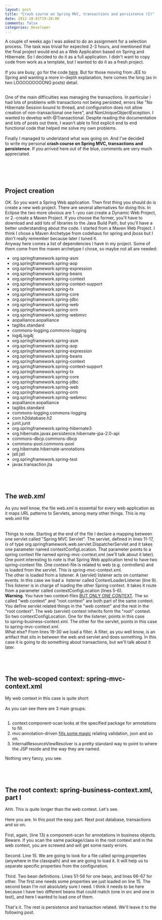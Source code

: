 ```yaml
---
layout: post
title: "Crash course on Spring MVC, transactions and persistence (I)"
date: 2012-10-01T19:28:00
comments: false
categories: Developer
---
```


A couple of weeks ago I was asked to do an assignment for a selection process. The task was trivial for expected 2-3 hours, and mentioned that the final project would end as a Web Application based on Spring and Hibernate. So I decided to do it as a full application. I didn't want to copy code from work as a template, but I wanted to do it as a fresh project.
<br /><br />
If you are busy, go for the code&nbsp;<a href="https://github.com/gonfva/assignments/tree/master/gfvQuoteJava">here</a>.&nbsp;But for those moving from JEE to Spring and wanting a more in-depth explanation, here comes the long (as in two LOOOOOOOOONG posts) detail.<br /><div><br /></div><div>One of the main difficulties was managing the transactions. In particular I had lots of problems with transactions not being persisted, errors like "No Hibernate Session bound to thread, and configuration does not allow creation of non-transactional one here", and&nbsp;NonUniqueObjectException. I wanted to develop with @Transactional. Despite reading the documentation and lots of posts out there, I wasn't able to find explicit end to end functional code that helped me solve my own problems.
<br /><br />
Finally I managed to understand what was going on. And I've decided to&nbsp;write my personal <b>crash course on Spring MVC, transactions and persistence</b>. If you arrived here out of the blue, comments are very much appreciated.
<br /><br />

<h2><b><br /></b></h2><h2><b>Project creation</b></h2>OK. So you want a Spring Web application. Then first thing you should do is create a new web project. There are several alternatives for doing this. In Eclipse the two more obvious are 1.-you can create a Dynamic Web Project, or 2.-create a Maven Project. If you choose the former, you'll have to download and add lots of libraries to the Java Build Path, but you'll have a better understanding about the code. I started from a Maven Web Project. I think I chose a Maven Archetype from codehaus for spring and jboss but I don't really remember because later I tuned it.<br />Anyway here comes a list of dependencies I have in my project. Some of them come from the maven archetype I chose, so maybe not all are needed:<br /><ul><li>org.springframework.spring-asm</li><li>org.springframework.spring-aop</li><li>org.springframework.spring-expression</li><li>org.springframework.spring-beans</li><li>org.springframework.spring-context</li><li>org.springframework.spring-context-support</li><li>org.springframework.spring-tx</li><li>org.springframework.spring-core</li><li>org.springframework.spring-jdbc</li><li>org.springframework.spring-web</li><li>org.springframework.spring-orm</li><li>org.springframework.spring-webmvc</li><li>aopalliance.aopalliance</li><li>taglibs.standard</li><li>commons-logging.commons-logging</li><li>log4j.log4j</li><li>org.springframework.spring-asm</li><li>org.springframework.spring-aop</li><li>org.springframework.spring-expression</li><li>org.springframework.spring-beans</li><li>org.springframework.spring-context</li><li>org.springframework.spring-context-support</li><li>org.springframework.spring-tx</li><li>org.springframework.spring-core</li><li>org.springframework.spring-jdbc</li><li>org.springframework.spring-web</li><li>org.springframework.spring-orm</li><li>org.springframework.spring-webmvc</li><li>aopalliance.aopalliance</li><li>taglibs.standard</li><li>commons-logging.commons-logging</li><li>com.h2database.h2</li><li>junit.junit</li><li>org.springframework.spring-hibernate3</li><li>org.hibernate.javax.persistence.hibernate-jpa-2.0-api</li><li>commons-dbcp.commons-dbcp</li><li>commons-pool.commons-pool</li><li>org.hibernate.hibernate-annotations</li><li>jstl.jstl</li><li>org.springframework.spring-test</li><li>javax.transaction.jta</li></ul><h2><b><br /></b></h2><h2><b>The <i>web.xml</i></b></h2>As you well know, the file web.xml is essential for every web application as it maps URL patterns to Servlets, among many other things. This is my web.xml file
<br /><br />
<script src="https://gist.github.com/3811852.js?file=web.xml"></script> <br /><div>Things to note. Starting at the end of the file I declare a mapping between one servlet called "Spring MVC Servlet". The servlet, defined in lines 11-17, is of type org.springframework.web.servlet.DispatcherServlet and it takes one parameter named&nbsp;contextConfigLocation. That parameter points to a spring context file named spring-mvc-context.xml (we'll talk about it later).<br />One point interesting to note is that Spring Web application tend to have two spring-context file. One context-file is related to web (e.g. controllers) and is loaded from the servlet. This is spring-mvc-context.xml.<br />The other is loaded from a listener. A (servlet) listener acts on container events. In this case we load a &nbsp;listener called ContextLoaderListener (line 9). This listener is in charge of loading the other Spring context. It takes it route from a parameter called&nbsp;contextConfigLocation (lines 5-6).<br /><b>Warning</b>. You have two context-files <a href="http://stackoverflow.com/questions/9227657/web-application-context-root-application-context-and-transaction-manager-setup#comment11620776_9227900">BUT ONLY ONE CONTEXT</a>. The so called "web context" and "root context" are both part of the same context. You define servlet related things in the "web context" and the rest in the "root context". The web (servlet) context inherits form the "root" context.<br />So two contextConfigLocation. One for the listener, points in this case to&nbsp;spring-business-context.xml. The other for the servlet, points in this case to&nbsp;spring-mvc-context.xml.<br />What else? From lines 19-30 we load a filter. A filter, as you well know, is an artifact that sits in between the web and servlet and does something. In this case it is going to do something about transactions, but we'll talk about it later.<br /><h2><b><br /></b></h2><h2><b>The web-scoped context:&nbsp;spring-mvc-context.xml</b></h2>My web context in this case is quite short:
<br /><br />
<script src="https://gist.github.com/3811852.js?file=spring-mvc-context.xml"></script> As you can see there are 3 main groups:
<br /><br />
<ol><li>context:component-scan looks at the specified package for annotations to fill.</li><li>mvc:annotation-driven <a href="http://stackoverflow.com/questions/3977973/whats-the-difference-between-mvcannotation-driven-and-contextannotation#comment4256810_3978283">fills some magic</a> relating validation, json and so on.</li><li>InternalResourceViewResolver is a pretty standard way to point to where the JSP reside and the way they are named.</li></ol></div>Nothing very fancy, you see.<br /><h2><br /></h2><h2>The root context: spring-business-context.xml, part I</h2>Ahh. This is quite longer than the web context. Let's see.
<br /><br />
<script src="https://gist.github.com/3811852.js?file=spring-business-context.xml"></script> Here you are. In this post the easy part. Next post database, transactions and so on.
<br /><br />
First, again, (line 13) a component-scan for annotations in business objects. Beware. If you scan the same package/class in the root context and in the web context, you are screwed and will get some nasty errors.
<br /><br />
Second. Line 15. We are going to look for a file called spring.properties (anywhere in the classpath) and we are going to load it. It will help us to separate specific properties from the configuration.
<br /><br />
Third. Two bean definitions. Lines 51-56 for one bean, and lines 66-67 for other. The first one needs some properties we just loaded on line 15. The second bean I'm not absolutely sure I need. I think it needs to be here because I have two different beans that could match (one in src and one in test), and here I wanted to load one of them.
<br /><br />
That's it. The rest is persistence and transaction related. We'll leave it to the following post.</div><div><br /></div><div><br /></div><div><br /></div>
